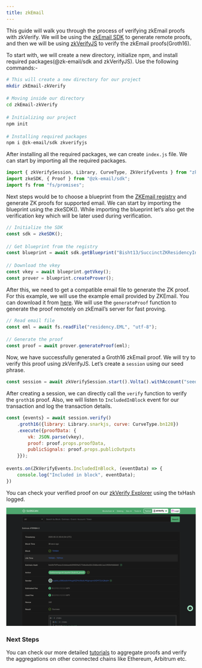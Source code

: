 ```yaml
---
title: zkEmail
---
```


This guide will walk you through the process of verifying zkEmail proofs with zkVerify. We will be using the [zkEmail SDK](https://docs.zk.email/zk-email-sdk/setup) to generate remote proofs, and then we will be using [zkVerifyJS](../04-zkverifyjs.md) to verify the zkEmail proofs(Groth16).

To start with, we will create a new directory, initialize npm, and install required packages(@zk-email/sdk and zkVerifyJS). Use the following commands:- 
```bash
# This will create a new directory for our project
mkdir zkEmail-zkVerify

# Moving inside our directory
cd zkEmail-zkVerify

# Initializing our project
npm init

# Installing required packages
npm i @zk-email/sdk zkverifyjs
```

After installing all the required packages, we can create ``index.js`` file. We can start by importing all the required packages.

```js
import { zkVerifySession, Library, CurveType, ZkVerifyEvents } from "zkverifyjs";
import zkeSDK, { Proof } from "@zk-email/sdk";
import fs from "fs/promises";
```

Next steps would be to choose a blueprint from the [ZKEmail registry](https://registry.zk.email/) and generate ZK proofs for supported email. We can start by importing the blueprint using the zkeSDK(). While importing the blueprint let’s also get the verification key which will be later used during verification.

```js
// Initialize the SDK
const sdk = zkeSDK();
  
// Get blueprint from the registry
const blueprint = await sdk.getBlueprint("Bisht13/SuccinctZKResidencyInvite@v3");

// Download the vkey
const vkey = await blueprint.getVkey();
const prover = blueprint.createProver();
```

After this, we need to get a compatible email file to generate the ZK proof. For this example, we will use the example email provided by ZKEmail. You can download it from [here](https://docs.zk.email/files/residency.eml). We will use the ``generateProof`` function to generate the proof remotely on zkEmail’s server for fast proving.

```js
// Read email file
const eml = await fs.readFile("residency.EML", "utf-8");
  
// Generate the proof
const proof = await prover.generateProof(eml);
```

Now, we have successfully generated a Groth16 zkEmail proof. We will try to verify this proof using zkVerifyJS. Let’s create a ``session`` using our seed phrase.

```js
const session = await zkVerifySession.start().Volta().withAccount("seed-phrase");
```

After creating a session, we can directly call the ``verify`` function to verify the ``groth16`` proof. Also, we will listen to ``IncludedInBlock`` event for our transaction and log the transaction details.

```js
const {events} = await session.verify()
    .groth16({library: Library.snarkjs, curve: CurveType.bn128})
    .execute({proofData: {
        vk: JSON.parse(vkey),
        proof: proof.props.proofData,
        publicSignals: proof.props.publicOutputs
    }});

events.on(ZkVerifyEvents.IncludedInBlock, (eventData) => {
    console.log("Included in block", eventData);
})
```

You can check your verified proof on our [zkVerify Explorer](https://zkverify-testnet.subscan.io/) using the txHash logged.

![](./img/zkemail-explorer.png)

### Next Steps

You can check our more detailed [tutorials](../02-getting-started/05-zkverify-js.md) to aggregate proofs and verify the aggregations on other connected chains like Ethereum, Arbitrum etc.